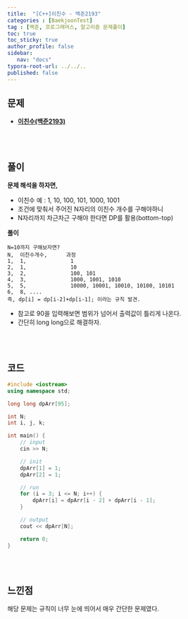 ```yaml
---
title:  "[C++]이친수 - 백준2193"
categories : [BaekjoonTest]
tag : [백준, 프로그래머스, 알고리즘 문제풀이]
toc: true
toc_sticky: true
author_profile: false
sidebar:
   nav: "docs"
typora-root-url: ../../..
published: false
---
```




## 문제

* **[이친수(백준2193)](https://www.acmicpc.net/problem/2193)**

<br><br>

## 풀이

**문제 해석을 하자면,**

* 이친수 예 : 1, 10, 100, 101, 1000, 1001
* 조건에 맞춰서 주어진 N자리의 이친수 개수를 구해야하니
* N자리까지 차근차근 구해야 한다면 DP를 활용(bottom-top)



**풀이**

```
N=10까지 구해보자면?
N,  이친수개수,		과정
1,	1,				1
2,	1,				10
3,	2,				100, 101
4,	3,				1000, 1001, 1010
5,	5,				10000, 10001, 10010, 10100, 10101
6,	8, ....
즉, dp[i] = dp[i-2]+dp[i-1]; 이라는 규칙 발견.
```

* 참고로 90을 입력해보면 범위가 넘어서 출력값이 틀리게 나온다.
* 간단히 long long으로 해결하자.




<br><br>

## 코드

```c++
#include <iostream>
using namespace std;

long long dpArr[95];

int N;
int i, j, k;

int main() {
	// input
	cin >> N;

	// init
	dpArr[1] = 1;
	dpArr[2] = 1;

	// run
	for (i = 3; i <= N; i++) {
		dpArr[i] = dpArr[i - 2] + dpArr[i - 1];
	}

	// output
	cout << dpArr[N];

	return 0;
}
```

<br><br>

## 느낀점

해당 문제는 규칙이 너무 눈에 띄어서 매우 간단한 문제였다.
